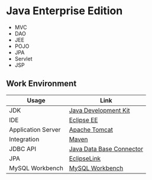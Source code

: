 # Java Enterprise Edition
* MVC
* DAO
* JEE
* POJO
* JPA
* Servlet
* JSP
## Work Environment
Usage     | Link
---       | ---
JDK | [Java Development Kit](https://www.oracle.com/technetwork/java/javase/overview/index.html)
IDE | [Eclipse EE](https://www.eclipse.org/downloads/packages/release/kepler/r/eclipse-ide-java-ee-developers)
Application Server | [Apache Tomcat](http://tomcat.apache.org/)
Integration | [Maven](https://maven.apache.org/)
JDBC API | [Java Data Base Connector](https://www.mysql.com/products/connector/)
JPA | [EclipseLink](https://www.eclipse.org/eclipselink/)
MySQL Workbench | [MySQL Workbench](https://www.mysql.com/products/workbench/)

